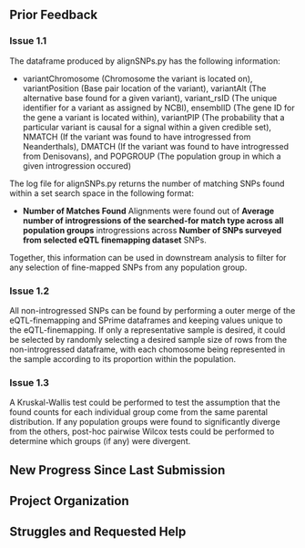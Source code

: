 ## Prior Feedback
### Issue 1.1
The dataframe produced by alignSNPs.py has the following information:
- variantChromosome (Chromosome the variant is located on), variantPosition (Base pair location of the variant), variantAlt (The alternative base found for a given variant), variant_rsID (The unique identifier for a variant as assigned by NCBI), ensemblID (The gene ID for the gene a variant is located within), variantPIP (The probability that a particular variant is causal for a signal within a given credible set), NMATCH (If the variant was found to have introgressed from Neanderthals), DMATCH (If the variant was found to have introgressed from Denisovans), and POPGROUP (The population group in which a given introgression occured)

The log file for alignSNPs.py returns the number of matching SNPs found within a set search space in the following format:
- **Number of Matches Found** Alignments were found out of **Average number of introgressions of the searched-for match type across all population groups** introgressions across **Number of SNPs surveyed from selected eQTL finemapping dataset** SNPs.

Together, this information can be used in downstream analysis to filter for any selection of fine-mapped SNPs from any population group.

### Issue 1.2
All non-introgressed SNPs can be found by performing a outer merge of the eQTL-finemapping and SPrime dataframes and keeping values unique to the eQTL-finemapping.
If only a representative sample is desired, it could be selected by randomly selecting a desired sample size of rows from the non-introgressed dataframe, with each chomosome being represented in the sample according to its proportion within the population.

### Issue 1.3
A Kruskal-Wallis test could be performed to test the assumption that the found counts for each individual group come from the same parental distribution. If any population groups were found to significantly diverge from the others, post-hoc pairwise Wilcox tests could be performed to determine which groups (if any) were divergent.

## New Progress Since Last Submission

## Project Organization

## Struggles and Requested Help

